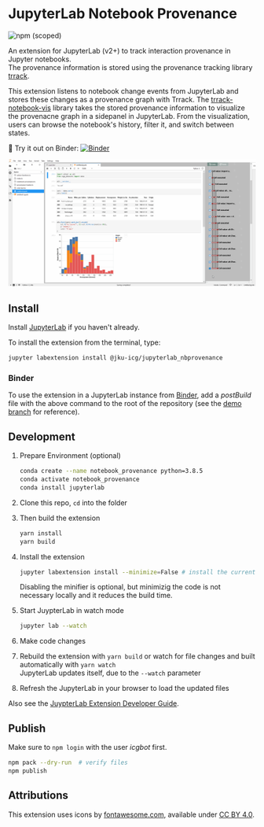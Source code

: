 # JupyterLab Notebook Provenance

 ![npm (scoped)](https://img.shields.io/npm/v/@jku-icg/jupyterlab_nbprovenance?style=flat-square)

An extension for JupyterLab (v2+) to track interaction provenance in Jupyter notebooks.  
The provenance information is stored using the provenance tracking library [trrack]((https://github.com/visdesignlab/trrack)).

This extension listens to notebook change events from JupyterLab and stores these changes as a provenance graph with Trrack.
The [trrack-notebook-vis](https://github.com/JKU-ICG/trrack-notebook-vis) library takes the stored provenance information to visualize the provenacne graph in a sidepanel in JupyterLab.
From the visualization, users can browse the notebook's history, filter it, and switch between states.

:rocket: Try it out on Binder: [![Binder](https://mybinder.org/badge_logo.svg)](https://mybinder.org/v2/gh/JKU-ICG/jupyterlab_nbprovenance/demo?urlpath=lab)

![Extension Demonstration](demo.gif)

## Install

Install [JupyterLab](http://jupyterlab.readthedocs.io/en/latest/getting_started/installation.html) if you haven't already.

To install the extension from the terminal, type:

```sh
jupyter labextension install @jku-icg/jupyterlab_nbprovenance
```

### Binder
To use the extension in a JupyterLab instance from [Binder](mybinder.org/), add a *postBuild* file with the above command to the root of the repository (see the [demo branch](https://github.com/JKU-ICG/jupyterlab_nbprovenance/tree/demo) for reference).

## Development

1. Prepare Environment (optional)

    ```sh
    conda create --name notebook_provenance python=3.8.5
    conda activate notebook_provenance
    conda install jupyterlab
    ```

1. Clone this repo, `cd` into the folder
1. Then build the extension

    ```sh
    yarn install
    yarn build
    ```

1. Install the extension

    ```sh
    jupyter labextension install --minimize=False # install the current directory as an extension
    ```

    Disabling the minifier is optional, but minimizig the code is not necessary locally and it reduces the build time.

1. Start JuypterLab in watch mode

    ```sh
    jupyter lab --watch
    ```

1. Make code changes
1. Rebuild the extension with `yarn build` or watch for file changes and built automatically with `yarn watch`  
    JupyterLab updates itself, due to the `--watch` parameter
1. Refresh the JupyterLab in your browser to load the updated files

Also see the [JuypterLab Extension Developer Guide](https://jupyterlab.readthedocs.io/en/stable/developer/extension_dev.html#extension-authoring).

## Publish

Make sure to `npm login` with the user *icgbot* first.

```sh
npm pack --dry-run  # verify files
npm publish
```

## Attributions

This extension uses icons by [fontawesome.com](https://fontawesome.com/), available under [CC BY 4.0](https://creativecommons.org/licenses/by/4.0/).
